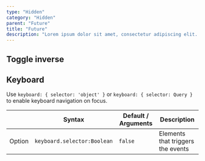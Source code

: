 ```yaml
---
type: "Hidden"
category: "Hidden"
parent: "Future"
title: "Future"
description: "Lorem ipsum dolor sit amet, consectetur adipiscing elit. Nunc tempus laoreet leo sit amet iaculis."
---
```


## Toggle inverse	

<demo>
  <demoinline src="demos/components/toggle/animation-css-inverse">
  </demoinline>
</demo>

<demo>
  <demoinline src="demos/components/toggle/animation-css">
  </demoinline>
</demo>

## Keyboard

Use `keyboard: { selector: 'object' }` or `keyboard: { selector: Query }` to enable keyboard navigation on focus.

<div class="xt-overflow-sub overflow-y-hidden overflow-x-scroll my-5 xt-my-auto w-full">

|                         | Syntax                                    | Default / Arguments                       | Description                   |
| ----------------------- | ----------------------------------------- | ----------------------------- | ----------------------------- |
| Option                  | `keyboard.selector:Boolean`                          | `false`        | Elements that triggers the events            |

</div>

<demo>
  <demoinline src="demos/components/toggle/usability-keyboard">
  </demoinline>
</demo>
